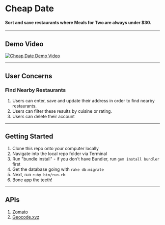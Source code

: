 # Cheap Date

#### Sort and save restaurants where Meals for Two are always under $30.

------
## Demo Video

[![Cheap Date Demo Video](https://img.youtube.com/vi/4JDs-1PO1qs/0.jpg)](https://www.youtube.com/watch?v=4JDs-1PO1qs)

------

## User Concerns

### Find Nearby Restaurants

1. Users can enter, save and update their address in order to find nearby restaurants.
2. Users can filter these results by cuisine or rating.
3. Users can delete their account

------

## Getting Started
1. Clone this repo onto your computer locally
2. Navigate into the local repo folder via Terminal
3. Run "bundle install" - if you don't have Bundler, run `gem install bundler` first
4. Get the database going with `rake db:migrate`
5. Next, run `ruby bin/run.rb`
6. Bone app the teeth!

------

## APIs

1. [Zomato](https://developers.zomato.com/documentation)
2. [Geocode.xyz](https://geocode.xyz/api)
